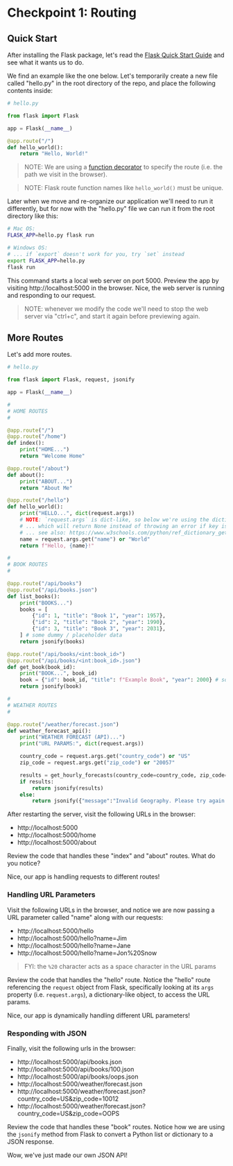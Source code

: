 
# Checkpoint 1: Routing

## Quick Start

After installing the Flask package, let's read the [Flask Quick Start Guide](https://flask.palletsprojects.com/en/1.1.x/quickstart/) and see what it wants us to do.

We find an example like the one below. Let's temporarily create a new file called "hello.py" in the root directory of the repo, and place the following contents inside:

```py
# hello.py

from flask import Flask

app = Flask(__name__)

@app.route("/")
def hello_world():
    return "Hello, World!"
```

> NOTE: We are using a [function decorator](https://www.python.org/dev/peps/pep-0318/) to specify the route (i.e. the path we visit in the browser).

> NOTE: Flask route function names like `hello_world()` must be unique.

Later when we move and re-organize our application we'll need to run it differently, but for now with the "hello.py" file we can run it from the root directory like this:

```sh
# Mac OS:
FLASK_APP=hello.py flask run

# Windows OS:
# ... if `export` doesn't work for you, try `set` instead
export FLASK_APP=hello.py
flask run
```

This command starts a local web server on port 5000. Preview the app by visiting http://localhost:5000 in the browser. Nice, the web server is running and responding to our request.

> NOTE: whenever we modify the code we'll need to stop the web server via "ctrl+c", and start it again before previewing again.

## More Routes

Let's add more routes.


```py
# hello.py

from flask import Flask, request, jsonify

app = Flask(__name__)

#
# HOME ROUTES
#

@app.route("/")
@app.route("/home")
def index():
    print("HOME...")
    return "Welcome Home"

@app.route("/about")
def about():
    print("ABOUT...")
    return "About Me"

@app.route("/hello")
def hello_world():
    print("HELLO...", dict(request.args))
    # NOTE: `request.args` is dict-like, so below we're using the dictionary's `get()` method,
    # ... which will return None instead of throwing an error if key is not present
    # ... see also: https://www.w3schools.com/python/ref_dictionary_get.asp
    name = request.args.get("name") or "World"
    return f"Hello, {name}!"

#
# BOOK ROUTES
#

@app.route("/api/books")
@app.route("/api/books.json")
def list_books():
    print("BOOKS...")
    books = [
        {"id": 1, "title": "Book 1", "year": 1957},
        {"id": 2, "title": "Book 2", "year": 1990},
        {"id": 3, "title": "Book 3", "year": 2031},
    ] # some dummy / placeholder data
    return jsonify(books)

@app.route("/api/books/<int:book_id>")
@app.route("/api/books/<int:book_id>.json")
def get_book(book_id):
    print("BOOK...", book_id)
    book = {"id": book_id, "title": f"Example Book", "year": 2000} # some dummy / placeholder data
    return jsonify(book)

#
# WEATHER ROUTES
#

@app.route("/weather/forecast.json")
def weather_forecast_api():
    print("WEATHER FORECAST (API)...")
    print("URL PARAMS:", dict(request.args))

    country_code = request.args.get("country_code") or "US"
    zip_code = request.args.get("zip_code") or "20057"

    results = get_hourly_forecasts(country_code=country_code, zip_code=zip_code)
    if results:
        return jsonify(results)
    else:
        return jsonify({"message":"Invalid Geography. Please try again."}), 404


```

After restarting the server, visit the following URLs in the browser:
  + http://localhost:5000
  + http://localhost:5000/home
  + http://localhost:5000/about


Review the code that handles these "index" and "about" routes. What do you notice?

Nice, our app is handling requests to different routes!

### Handling URL Parameters

Visit the following URLs in the browser, and notice we are now passing a URL parameter called "name" along with our requests:

  + http://localhost:5000/hello
  + http://localhost:5000/hello?name=Jim
  + http://localhost:5000/hello?name=Jane
  + http://localhost:5000/hello?name=Jon%20Snow

> FYI: the `%20` character acts as a space character in the URL params

Review the code that handles the "hello" route. Notice the "hello" route referencing the `request` object from Flask, specifically looking at its `args` property (i.e. `request.args`), a dictionary-like object, to access the URL params.

Nice, our app is dynamically handling different URL parameters!

### Responding with JSON

Finally, visit the following urls in the browser:
  + http://localhost:5000/api/books.json
  + http://localhost:5000/api/books/100.json
  + http://localhost:5000/api/books/oops.json
  + http://localhost:5000/weather/forecast.json
  + http://localhost:5000/weather/forecast.json?country_code=US&zip_code=10012
  + http://localhost:5000/weather/forecast.json?country_code=US&zip_code=OOPS

Review the code that handles these "book" routes. Notice how we are using the `jsonify` method from Flask to convert a Python list or dictionary to a JSON response.

Wow, we've just made our own JSON API!
